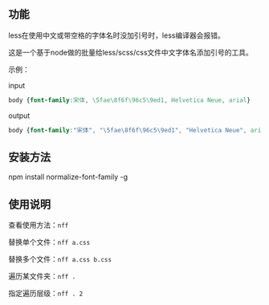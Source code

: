 ## 功能
less在使用中文或带空格的字体名时没加引号时，less编译器会报错。

这是一个基于node做的批量给less/scss/css文件中文字体名添加引号的工具。

示例：

input
```css
body {font-family:宋体, \5fae\8f6f\96c5\9ed1, Helvetica Neue, arial}
```
output
```css
body {font-family:"宋体", "\5fae\8f6f\96c5\9ed1", "Helvetica Neue", arial}
```

## 安装方法
npm install normalize-font-family -g

## 使用说明

查看使用方法：`nff`

替换单个文件：`nff a.css`

替换多个文件：`nff a.css b.css`

遍历某文件夹：`nff .`

指定遍历层级：`nff . 2`